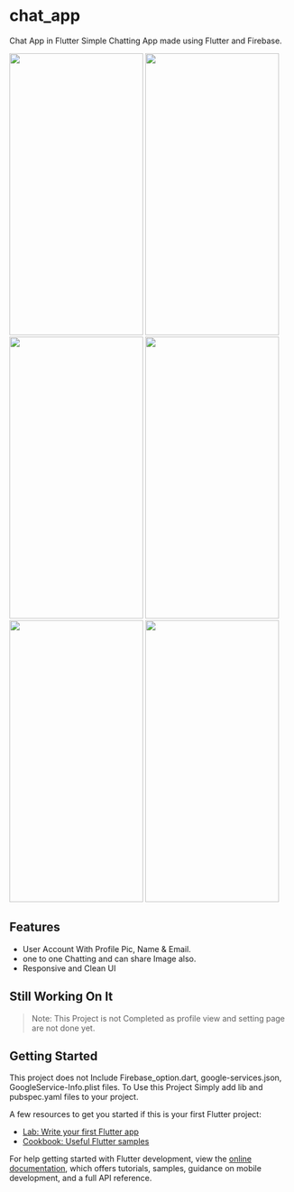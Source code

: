 # chat_app



Chat App in Flutter
Simple Chatting App made using Flutter and Firebase.

<img src="https://github.com/urvitgehlot/Chat-App/assets/73014260/14bc180f-94e1-4928-8cba-ad33528ff9ef"  width="237" height="500">
<img src="https://github.com/urvitgehlot/Chat-App/assets/73014260/ce749641-71f0-4613-b076-4ee54691e54d"  width="237" height="500">
<img src="https://github.com/urvitgehlot/Chat-App/assets/73014260/871e46c8-1c19-456b-9545-05ba23a7fbcf"  width="237" height="500">
<img src="https://github.com/urvitgehlot/Chat-App/assets/73014260/0a9d8e11-9584-4fcd-853d-36f8054dc64c"  width="237" height="500">
<img src="https://github.com/urvitgehlot/Chat-App/assets/73014260/af83c343-a240-4bc4-9808-b9afed180601"  width="237" height="500">
<img src="https://github.com/urvitgehlot/Chat-App/assets/73014260/a99d002c-6a1f-4038-85f7-f2930fd3a5c8"  width="237" height="500">



## Features
+ User Account With Profile Pic, Name & Email.
+ one to one Chatting and can share Image also.
+ Responsive and Clean UI

## Still Working On It
> Note: This Project is not Completed as profile view and setting page are not done yet.

## Getting Started

This project does not Include Firebase_option.dart, google-services.json, GoogleService-Info.plist files.
To Use this Project Simply add lib and pubspec.yaml files to your project. 



A few resources to get you started if this is your first Flutter project:

- [Lab: Write your first Flutter app](https://docs.flutter.dev/get-started/codelab)
- [Cookbook: Useful Flutter samples](https://docs.flutter.dev/cookbook)

For help getting started with Flutter development, view the
[online documentation](https://docs.flutter.dev/), which offers tutorials,
samples, guidance on mobile development, and a full API reference.
